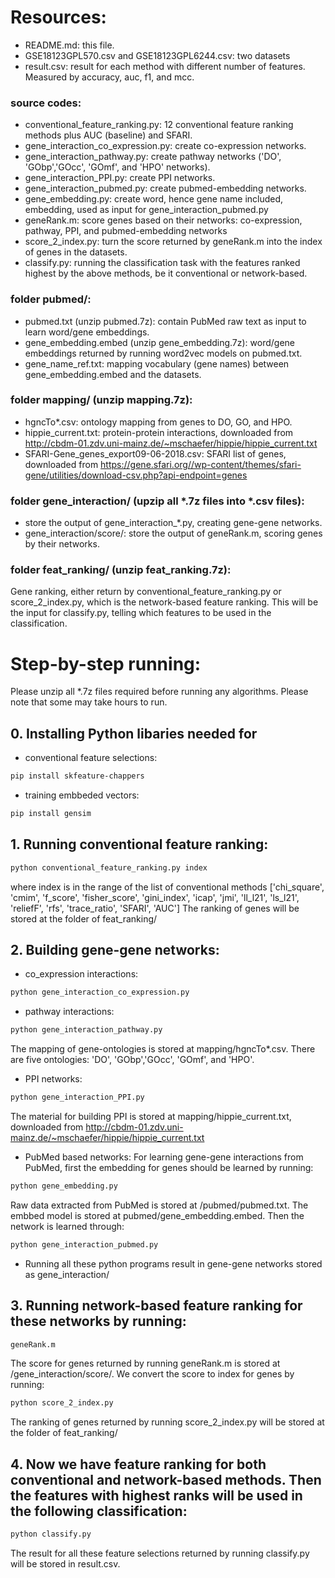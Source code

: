 # Resources:
- README.md: this file.
- GSE18123GPL570.csv and GSE18123GPL6244.csv: two datasets
- result.csv: result for each method with different number of features. Measured by accuracy, auc, f1, and	mcc.

###  source codes:
+ conventional_feature_ranking.py: 12 conventional feature ranking methods plus AUC (baseline) and SFARI.
+ gene_interaction_co_expression.py: create co-expression networks.
+ gene_interaction_pathway.py: create pathway networks ('DO', 'GObp','GOcc', 'GOmf', and 'HPO' networks).
+ gene_interaction_PPI.py: create PPI networks.
+ gene_interaction_pubmed.py: create pubmed-embedding networks.
+ gene_embedding.py: create word, hence gene name included, embedding, used as input for gene_interaction_pubmed.py
+ geneRank.m: score genes based on their networks: co-expression, pathway, PPI, and pubmed-embedding networks
+ score_2_index.py: turn the score returned by geneRank.m into the index of genes in the datasets. 
+ classify.py: running the classification task with the features ranked highest by the above methods, be it conventional or network-based.

### folder pubmed/: 
+ pubmed.txt (unzip pubmed.7z): contain PubMed raw text as input to learn word/gene embeddings.
+ gene_embedding.embed (unzip gene_embedding.7z): word/gene embeddings returned by running word2vec models on pubmed.txt.
+ gene_name_ref.txt: mapping vocabulary (gene names) between gene_embedding.embed and the datasets. 

### folder mapping/ (unzip mapping.7z):
+ hgncTo*.csv: ontology mapping from genes to DO, GO, and HPO.
+ hippie_current.txt: protein-protein interactions, downloaded from http://cbdm-01.zdv.uni-mainz.de/~mschaefer/hippie/hippie_current.txt 
+ SFARI-Gene_genes_export09-06-2018.csv: SFARI list of genes, downloaded from https://gene.sfari.org//wp-content/themes/sfari-gene/utilities/download-csv.php?api-endpoint=genes

### folder gene_interaction/ (upzip all *.7z files into *.csv files): 
+ store the output of gene_interaction_*.py, creating gene-gene networks. 
+ gene_interaction/score/: store the output of geneRank.m, scoring genes by their networks.

### folder feat_ranking/ (unzip feat_ranking.7z): 
Gene ranking, either return by conventional_feature_ranking.py or score_2_index.py, which is the network-based feature ranking.
This will be the input for classify.py, telling which features to be used in the classification.    

# Step-by-step running:

Please unzip all *.7z files required before running any algorithms. Please note that some may take hours to run.

## 0. Installing Python libaries needed for 
- conventional feature selections:
```sh
pip install skfeature-chappers
```
- training embbeded vectors: 
```sh
pip install gensim
```

## 1. Running conventional feature ranking:
```sh
python conventional_feature_ranking.py index
```
where index is in the range of the list of conventional methods ['chi_square', 'cmim',  'f_score', 'fisher_score', 'gini_index', 'icap', 'jmi', 'll_l21', 'ls_l21', 'reliefF', 'rfs', 'trace_ratio', 'SFARI', 'AUC']
The ranking of genes will be stored at the folder of feat_ranking/

## 2. Building gene-gene networks:

- co_expression interactions: 
```sh
python gene_interaction_co_expression.py
```
- pathway interactions: 
```sh
python gene_interaction_pathway.py
```

The mapping of gene-ontologies is stored at mapping/hgncTo*.csv. There are five ontologies: 'DO', 'GObp','GOcc', 'GOmf', and 'HPO'.

- PPI networks: 
```sh
python gene_interaction_PPI.py
```

The material for building PPI is stored at mapping/hippie_current.txt, downloaded from http://cbdm-01.zdv.uni-mainz.de/~mschaefer/hippie/hippie_current.txt

- PubMed based networks:
For learning gene-gene interactions from PubMed, first the embedding for genes should be learned by running: 
```sh
python gene_embedding.py
```

Raw data extracted from PubMed is stored at /pubmed/pubmed.txt. The embbed model is stored at pubmed/gene_embedding.embed.
Then the network is learned through: 
```sh
python gene_interaction_pubmed.py
```

- Running all these python programs result in gene-gene networks stored as gene_interaction/

## 3. Running network-based feature ranking for these networks by running: 
```sh
geneRank.m
```

The score for genes returned by running geneRank.m is stored at /gene_interaction/score/. We convert the score to index for genes by running: 
```sh
python score_2_index.py
```

The ranking of genes returned by running score_2_index.py will be stored at the folder of feat_ranking/

## 4. Now we have feature ranking for both conventional and network-based methods. Then the features with highest ranks will be used in the following classification:  
```sh
python classify.py
```

The result for all these feature selections returned by running classify.py will be stored in result.csv.

